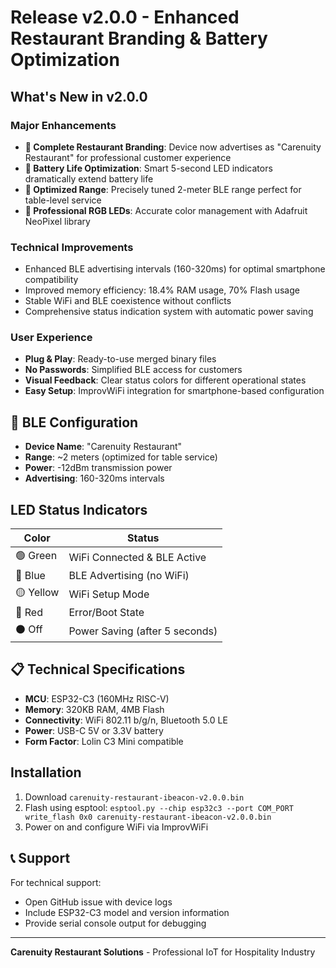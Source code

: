 # Release v2.0.0 - Enhanced Restaurant Branding & Battery Optimization

## What's New in v2.0.0

### Major Enhancements
- **🏪 Complete Restaurant Branding**: Device now advertises as "Carenuity Restaurant" for professional customer experience
- **🔋 Battery Life Optimization**: Smart 5-second LED indicators dramatically extend battery life
- **📡 Optimized Range**: Precisely tuned 2-meter BLE range perfect for table-level service
- **🌈 Professional RGB LEDs**: Accurate color management with Adafruit NeoPixel library

### Technical Improvements
- Enhanced BLE advertising intervals (160-320ms) for optimal smartphone compatibility
- Improved memory efficiency: 18.4% RAM usage, 70% Flash usage
- Stable WiFi and BLE coexistence without conflicts
- Comprehensive status indication system with automatic power saving

### User Experience
- **Plug & Play**: Ready-to-use merged binary files
- **No Passwords**: Simplified BLE access for customers
- **Visual Feedback**: Clear status colors for different operational states
- **Easy Setup**: ImprovWiFi integration for smartphone-based configuration

## 📱 BLE Configuration

- **Device Name**: "Carenuity Restaurant"
- **Range**: ~2 meters (optimized for table service)
- **Power**: -12dBm transmission power
- **Advertising**: 160-320ms intervals

## LED Status Indicators

| Color | Status |
|-------|--------|
| 🟢 Green | WiFi Connected & BLE Active |
| 🔵 Blue | BLE Advertising (no WiFi) |
| 🟡 Yellow | WiFi Setup Mode |
| 🔴 Red | Error/Boot State |
| ⚫ Off | Power Saving (after 5 seconds) |

## 📋 Technical Specifications

- **MCU**: ESP32-C3 (160MHz RISC-V)
- **Memory**: 320KB RAM, 4MB Flash
- **Connectivity**: WiFi 802.11 b/g/n, Bluetooth 5.0 LE
- **Power**: USB-C 5V or 3.3V battery
- **Form Factor**: Lolin C3 Mini compatible

## Installation

1. Download `carenuity-restaurant-ibeacon-v2.0.0.bin`
2. Flash using esptool: `esptool.py --chip esp32c3 --port COM_PORT write_flash 0x0 carenuity-restaurant-ibeacon-v2.0.0.bin`
3. Power on and configure WiFi via ImprovWiFi

## 📞 Support

For technical support:
- Open GitHub issue with device logs
- Include ESP32-C3 model and version information
- Provide serial console output for debugging

---

**Carenuity Restaurant Solutions** - Professional IoT for Hospitality Industry
